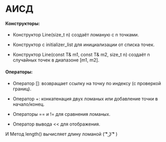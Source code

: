 # АИСД


#### Конструкторы:

- Конструктор Line(size_t n) создаёт ломаную с n точками.

- Конструктор с initializer_list для инициализации от списка точек.

- Конструктор Line(const T& m1, const T& m2, size_t n) создаёт n случайных точек в диапазоне [m1, m2].

#### Операторы:

- Оператор []: возвращает ссылку на точку по индексу (с проверкой границ).

- Оператор +: конкатенация двух ломаных или добавление точки в начало/конец.

- Операторы == и != для сравнения ломаных.

- Оператор вывода << для отображения.

И Метод length() вычисляет длину ломаной ( ͡° ͜ʖ ͡° )
